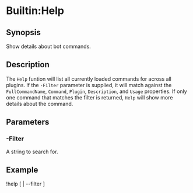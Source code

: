 
# Builtin:Help

## Synopsis

Show details about bot commands.

## Description

The `Help` funtion will list all currently loaded commands for across all plugins.
If the `-Filter` parameter is supplied, it will match against the `FullCommandName`, `Command`, `Plugin`, `Description`, and `Usage` properties.
If only one command that matches the filter is returned, `Help` will show more details about the command.

## Parameters

### -Filter
A string to search for.

## Example
!help [<commandname> | --filter <commandname>]
